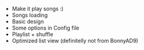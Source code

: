 - Make it play songs :)
- Songs loading
- Basic design
- Some options in Config file
- Playlist + shuffle
- Optimized list view (definitelly not from BonnyAD9)
